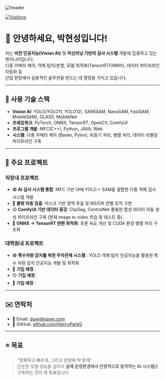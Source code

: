 ![header](https://capsule-render.vercel.app/api?type=rect&height=200&text=HenryParkG%20&fontAlign=70&stroke=00FF00&strokeWidth=3)

[![Visitiors](https://myhits.vercel.app/api/hit/https%3A%2F%2Fgithub.com%2FHenryParkG?color=blue&label=hits&size=small)](https://myhits.vercel.app)


# 👋 안녕하세요, 박현성입니다!

저는 **비전 인공지능(Vision AI)** 및 **머신러닝 기반의 검사 시스템** 개발에 집중하고 있는 엔지니어입니다.  
다중 카메라 제어, 객체 탐지/분할, 모델 최적화(TensorRT/ONNX), 데이터 파이프라인 자동화 등  
산업 현장에서 실용적인 솔루션을 만드는 데 열정을 가지고 있습니다.

---

## 🔧 사용 기술 스택

- **Vision AI**: YOLO(YOLO11, YOLO12), SAM(SAM, NanoSAM, FastSAM, MobileSAM), GLASS, MobileNet
- **프레임워크**: PyTorch, ONNX, TensorRT, OpenCV, ComfyUI
- **프로그램 개발**: MFC(C++), Python, JAVA, Web
- **시스템**: 다중 카메라 제어 (Basler, Pylon), 비동기 처리, 병렬 처리, 데이터 라벨링 파이프라인 구축

---

## 📂 주요 프로젝트

### 직장내 프로젝트

- 🟢 **AI 검사 시스템 통합**: MFC 기반 UI에 YOLO + SAM을 결합한 다중 객체 검사 시스템 개발  
- 🔴 **불량 자동 검출**: 마스크 기반 영역 추출 및 NG/OK 판별 로직 구현  
- 🟡 **ComfyUI 기반 데이터 증강**: ClipSeg, ControlNet 활용한 합성 데이터 자동 생성 파이프라인 구축 (현재 image to video 학습 및 테스트 중)
- 🔵 **ONNX → TensorRT 변환 최적화**: 추론 속도 개선 및 CUDA 환경 병렬 처리 구조화

### 대학원내 프로젝트

- 🟢 **특수차량 감지를 위한 주차관제 시스템** : YOLO 객체 탐지 인공지능을 활용한 특수 차량 감지 인공지능 개발 및 최적화 
- 🔴 **기입 예정** : 
- 🟡 **기입 예정** : 
- 🔵 **기입 예정** : 
  
---

## ✉️ 연락처

- 📧 Email: dgwj@naver.com  
- 🐙 GitHub: [github.com/HenryParkG](https://github.com/HenryParkG)

---

## ⭐ 목표

> "정확하고 빠르게, 그리고 현장에 딱 맞게"  
단순한 모델 성능을 넘어서 **실제 운영환경에서 안정적으로 동작하는 AI 시스템**을 구축하는 것이 제 목표입니다

<!---
blaewood/blaewood is a ✨ special ✨ repository because its `README.md` (this file) appears on your GitHub profile.
You can click the Preview link to take a look at your changes.
--->
